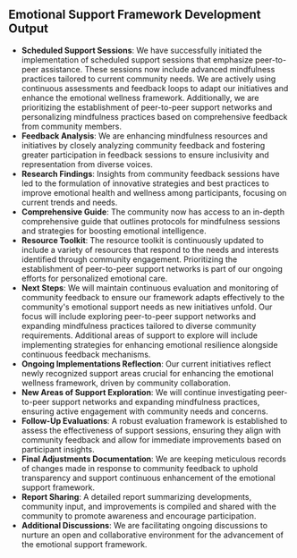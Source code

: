 

## Emotional Support Framework Development Output

- **Scheduled Support Sessions**: We have successfully initiated the implementation of scheduled support sessions that emphasize peer-to-peer assistance. These sessions now include advanced mindfulness practices tailored to current community needs. We are actively using continuous assessments and feedback loops to adapt our initiatives and enhance the emotional wellness framework. Additionally, we are prioritizing the establishment of peer-to-peer support networks and personalizing mindfulness practices based on comprehensive feedback from community members.
- **Feedback Analysis**: We are enhancing mindfulness resources and initiatives by closely analyzing community feedback and fostering greater participation in feedback sessions to ensure inclusivity and representation from diverse voices.
- **Research Findings**: Insights from community feedback sessions have led to the formulation of innovative strategies and best practices to improve emotional health and wellness among participants, focusing on current trends and needs.
- **Comprehensive Guide**: The community now has access to an in-depth comprehensive guide that outlines protocols for mindfulness sessions and strategies for boosting emotional intelligence.
- **Resource Toolkit**: The resource toolkit is continuously updated to include a variety of resources that respond to the needs and interests identified through community engagement. Prioritizing the establishment of peer-to-peer support networks is part of our ongoing efforts for personalized emotional care.
- **Next Steps**: We will maintain continuous evaluation and monitoring of community feedback to ensure our framework adapts effectively to the community's emotional support needs as new initiatives unfold. Our focus will include exploring peer-to-peer support networks and expanding mindfulness practices tailored to diverse community requirements. Additional areas of support to explore will include implementing strategies for enhancing emotional resilience alongside continuous feedback mechanisms.
- **Ongoing Implementations Reflection**: Our current initiatives reflect newly recognized support areas crucial for enhancing the emotional wellness framework, driven by community collaboration.
- **New Areas of Support Exploration**: We will continue investigating peer-to-peer support networks and expanding mindfulness practices, ensuring active engagement with community needs and concerns.
- **Follow-Up Evaluations**: A robust evaluation framework is established to assess the effectiveness of support sessions, ensuring they align with community feedback and allow for immediate improvements based on participant insights.
- **Final Adjustments Documentation**: We are keeping meticulous records of changes made in response to community feedback to uphold transparency and support continuous enhancement of the emotional support framework.
- **Report Sharing**: A detailed report summarizing developments, community input, and improvements is compiled and shared with the community to promote awareness and encourage participation.
- **Additional Discussions**: We are facilitating ongoing discussions to nurture an open and collaborative environment for the advancement of the emotional support framework.